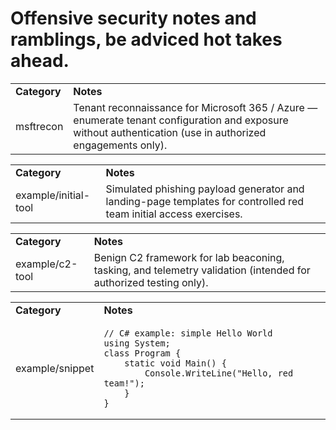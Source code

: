 <h1>Offensive security notes and ramblings, be adviced hot takes ahead.</h1>

<!-- Reconnaissance -->
<table>
  <tr>
    <td><b>Category</b></td>
    <td><b>Notes</b></td>
  </tr>
  <tr>
    <td>msftrecon</td>
    <td>
      Tenant reconnaissance for Microsoft 365 / Azure — enumerate tenant configuration and exposure without authentication (use in authorized engagements only).
    </td>
  </tr>
</table>

<!-- Initial Access -->
<table>
  <tr>
    <td><b>Category</b></td>
    <td><b>Notes</b></td>
  </tr>
  <tr>
    <td>example/initial-tool</td>
    <td>
      Simulated phishing payload generator and landing-page templates for controlled red team initial access exercises.
    </td>
  </tr>
</table>

<!-- Command & Control -->
<table>
  <tr>
    <td><b>Category</b></td>
    <td><b>Notes</b></td>
  </tr>
  <tr>
    <td>example/c2-tool</td>
    <td>
      Benign C2 framework for lab beaconing, tasking, and telemetry validation (intended for authorized testing only).
    </td>
  </tr>
</table>

<!-- Example showing C# code block inside a table cell -->
<table>
  <tr>
    <td><b>Category</b></td>
    <td><b>Notes</b></td>
  </tr>
  <tr>
    <td>example/snippet</td>
    <td>
      <pre><code class="language-cs">// C# example: simple Hello World
using System;
class Program {
    static void Main() {
        Console.WriteLine("Hello, red team!");
    }
}
</code></pre>
    </td>
  </tr>
</table>
